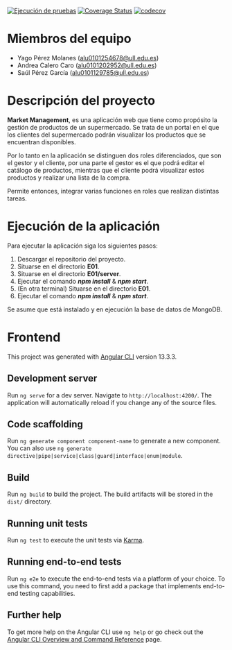 [![Ejecución de pruebas](https://github.com/SyTW-2122/E01/actions/workflows/node.js.yml/badge.svg)](https://github.com/SyTW-2122/E01/actions/workflows/node.js.yml) [![Coverage Status](https://coveralls.io/repos/github/SyTW-2122/E01/badge.svg?branch=main)](https://coveralls.io/github/SyTW-2122/E01?branch=main) [![codecov](https://codecov.io/gh/SyTW-2122/E01/branch/main/graph/badge.svg?token=TYLW9UXF2F)](https://codecov.io/gh/SyTW-2122/E01)

# Miembros del equipo

* Yago Pérez Molanes (alu0101254678@ull.edu.es)
* Andrea Calero Caro (alu0101202952@ull.edu.es)
* Saúl Pérez García (alu0101129785@ull.edu.es)

# Descripción del proyecto

**Market Management**, es una aplicación web que tiene como propósito la gestión de productos de un supermercado. Se trata de un portal en el que los clientes del supermercado podrán visualizar los productos que se encuentran disponibles.

Por lo tanto en la aplicación se distinguen dos roles diferenciados, que son el gestor y el cliente, por una parte el gestor es el que podrá editar el catálogo de productos, mientras que el cliente podrá visualizar estos productos y realizar una lista de la compra. 

Permite entonces, integrar varias funciones en roles que realizan distintas tareas.

# Ejecución de la aplicación

Para ejecutar la aplicación siga los siguientes pasos:

1.  Descargar el repositorio del proyecto.
2.  Situarse en el directorio **E01**.
3.  Situarse en el directorio **E01/server**.
4.  Ejecutar el comando **_npm install_** & **_npm start_**.
5.  (En otra terminal) Situarse en el directorio **E01**.
6.  Ejecutar el comando **_npm install_** & **_npm start_**.

Se asume que está instalado y en ejecución la base de datos de MongoDB.

# Frontend

This project was generated with [Angular CLI](https://github.com/angular/angular-cli) version 13.3.3.

## Development server

Run `ng serve` for a dev server. Navigate to `http://localhost:4200/`. The application will automatically reload if you change any of the source files.

## Code scaffolding

Run `ng generate component component-name` to generate a new component. You can also use `ng generate directive|pipe|service|class|guard|interface|enum|module`.

## Build

Run `ng build` to build the project. The build artifacts will be stored in the `dist/` directory.

## Running unit tests

Run `ng test` to execute the unit tests via [Karma](https://karma-runner.github.io).

## Running end-to-end tests

Run `ng e2e` to execute the end-to-end tests via a platform of your choice. To use this command, you need to first add a package that implements end-to-end testing capabilities.

## Further help

To get more help on the Angular CLI use `ng help` or go check out the [Angular CLI Overview and Command Reference](https://angular.io/cli) page.
